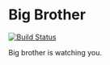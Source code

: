# Big Brother

[![Build Status](https://cloud.drone.io/api/badges/jadiunr/bigbrother/status.svg)](https://cloud.drone.io/jadiunr/bigbrother)

Big brother is watching you.